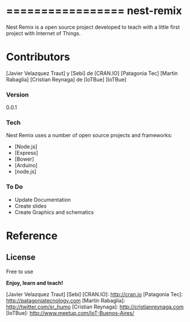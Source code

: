 =================
nest-remix
=================

Nest Remix is a open source project developed to teach with a little first project with Internet of Things.



Contributors
============
[Javier Velazquez Traut] y [Sebi] de [CRAN.IO]
[Patagonia Tec]
[Martín Rabaglia]
[Cristian Reynaga] de [IoTBue]
[IoTBue]


### Version
0.0.1

### Tech

Nest Remix uses a number of open source projects and frameworks:

* [Node.js]
* [Express]
* [Bower]
* [Arduino]
* [node.js]


### To Do
- Update Documentation
- Create slides
- Create Graphics and schematics

Reference
=========



License
-------

Free to use

**Enjoy, learn and teach!**


[AngularJS]: http://angularjs.org
[Javier Velazquez Traut]
[Sebi]
[CRAN.IO]: http://cran.io
[Patagonia Tec]: http://patagoniatecnology.com
[Martín Rabaglia]: http://twitter.com/sr_humo
[Cristian Reynaga]: http://cristianreynaga.com
[IoTBue]: http://www.meetup.com/IoT-Buenos-Aires/